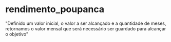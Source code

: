 # rendimento_poupanca
"Definido um valor inicial, o valor a ser alcançado e a quantidade de meses, retornamos o valor mensal que será necessário ser guardado para alcançar o objetivo"
